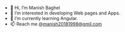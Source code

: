 - 👋 Hi, I’m Manish Baghel
- 👀 I’m interested in developing Web pages and Apps.
- 🌱 I’m currently learning Angular.
- 📫 Reach me @manish20181998@gmil.com

<!---
manishbaghel0/manishbaghel0 is a ✨ special ✨ repository because its `README.md` (this file) appears on your GitHub profile.
You can click the Preview link to take a look at your changes.
--->
